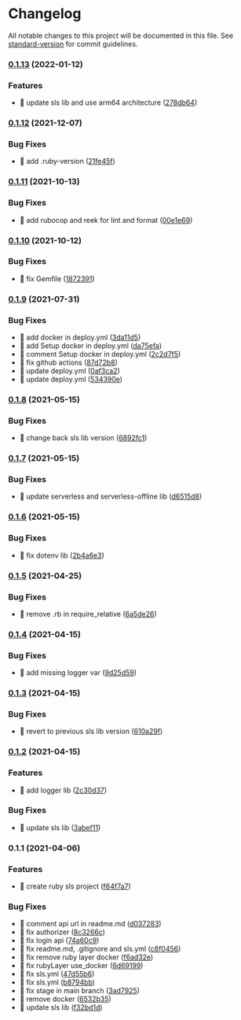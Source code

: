 # Changelog

All notable changes to this project will be documented in this file. See [standard-version](https://github.com/conventional-changelog/standard-version) for commit guidelines.

### [0.1.13](https://github.com/yeukfei02/ruby-serverless/compare/v0.1.12...v0.1.13) (2022-01-12)


### Features

* 🎸 update sls lib and use arm64 architecture ([278db64](https://github.com/yeukfei02/ruby-serverless/commit/278db643126ab5bc5cf243d10ba473f284acfd38))

### [0.1.12](https://github.com/yeukfei02/ruby-serverless/compare/v0.1.11...v0.1.12) (2021-12-07)


### Bug Fixes

* 🐛 add .ruby-version ([21fe45f](https://github.com/yeukfei02/ruby-serverless/commit/21fe45f4a6153ab9857a43f300fe92828928f170))

### [0.1.11](https://github.com/yeukfei02/ruby-serverless/compare/v0.1.10...v0.1.11) (2021-10-13)


### Bug Fixes

* 🐛 add rubocop and reek for lint and format ([00e1e69](https://github.com/yeukfei02/ruby-serverless/commit/00e1e69a636cba6d11ef88f0da98e93c6d64a9e1))

### [0.1.10](https://github.com/yeukfei02/ruby-serverless/compare/v0.1.9...v0.1.10) (2021-10-12)


### Bug Fixes

* 🐛 fix Gemfile ([1872391](https://github.com/yeukfei02/ruby-serverless/commit/1872391e5c89eb63edebe553a6864673bec4ae9c))

### [0.1.9](https://github.com/yeukfei02/ruby-serverless/compare/v0.1.8...v0.1.9) (2021-07-31)


### Bug Fixes

* 🐛 add docker in deploy.yml ([3da11d5](https://github.com/yeukfei02/ruby-serverless/commit/3da11d5f43a2e450554ae3f949307cf1fd822fce))
* 🐛 add Setup docker in deploy.yml ([da75efa](https://github.com/yeukfei02/ruby-serverless/commit/da75efa53d9c5cb4ffabb7a58db04beaa5d9a968))
* 🐛 comment Setup docker in deploy.yml ([2c2d7f5](https://github.com/yeukfei02/ruby-serverless/commit/2c2d7f5de2e18a36c985cd83ae43b865e0cb7b61))
* 🐛 fix github actions ([87d72b8](https://github.com/yeukfei02/ruby-serverless/commit/87d72b8861cf71b801b50cbe30c73a01751d4a75))
* 🐛 update deploy.yml ([0af3ca2](https://github.com/yeukfei02/ruby-serverless/commit/0af3ca269ac7449c755013afd35e99a9c76cc643))
* 🐛 update deploy.yml ([534390e](https://github.com/yeukfei02/ruby-serverless/commit/534390e778b9822badbec66c372f1695a9f4f268))

### [0.1.8](https://github.com/yeukfei02/ruby-serverless/compare/v0.1.7...v0.1.8) (2021-05-15)


### Bug Fixes

* 🐛 change back sls lib version ([6892fc1](https://github.com/yeukfei02/ruby-serverless/commit/6892fc1bc71971a48fd014c8ad6a125ddc63fbfb))

### [0.1.7](https://github.com/yeukfei02/ruby-serverless/compare/v0.1.6...v0.1.7) (2021-05-15)


### Bug Fixes

* 🐛 update serverless and serverless-offline lib ([d6515d8](https://github.com/yeukfei02/ruby-serverless/commit/d6515d8c97fe20b9c6e4f1943b535be69b23c75a))

### [0.1.6](https://github.com/yeukfei02/ruby-serverless/compare/v0.1.5...v0.1.6) (2021-05-15)


### Bug Fixes

* 🐛 fix dotenv lib ([2b4a6e3](https://github.com/yeukfei02/ruby-serverless/commit/2b4a6e3978105b785b9039381a386c9728ed73e0))

### [0.1.5](https://github.com/yeukfei02/ruby-serverless/compare/v0.1.4...v0.1.5) (2021-04-25)


### Bug Fixes

* 🐛 remove .rb in require_relative ([6a5de26](https://github.com/yeukfei02/ruby-serverless/commit/6a5de265f44798a56a1224aa2bdc9e676dd5aaab))

### [0.1.4](https://github.com/yeukfei02/ruby-serverless/compare/v0.1.3...v0.1.4) (2021-04-15)


### Bug Fixes

* 🐛 add missing logger var ([9d25d59](https://github.com/yeukfei02/ruby-serverless/commit/9d25d597e239ceadc24c030aea9d76a4e2fb5414))

### [0.1.3](https://github.com/yeukfei02/ruby-serverless/compare/v0.1.2...v0.1.3) (2021-04-15)


### Bug Fixes

* 🐛 revert to previous sls lib version ([610a29f](https://github.com/yeukfei02/ruby-serverless/commit/610a29fbf2171f02d25834fe8de6c214dcdcf325))

### [0.1.2](https://github.com/yeukfei02/ruby-serverless/compare/v0.1.1...v0.1.2) (2021-04-15)


### Features

* 🎸 add logger lib ([2c30d37](https://github.com/yeukfei02/ruby-serverless/commit/2c30d37edf54fbad3df8e1fe86827ae30f05bc48))


### Bug Fixes

* 🐛 update sls lib ([3abef11](https://github.com/yeukfei02/ruby-serverless/commit/3abef11cd978de9a3cd6ce5693edbf90a70e65a2))

### 0.1.1 (2021-04-06)


### Features

* 🎸 create ruby sls project ([f64f7a7](https://github.com/yeukfei02/ruby-serverless/commit/f64f7a773ca9779613086167dd70b0d12b6295dc))


### Bug Fixes

* 🐛 comment api url in readme.md ([d037283](https://github.com/yeukfei02/ruby-serverless/commit/d03728348624fd1bb620b7d2290cc27bd8844fdd))
* 🐛 fix authorizer ([8c3266c](https://github.com/yeukfei02/ruby-serverless/commit/8c3266c330f4e67328837c67ec23cdc9aa2769ee))
* 🐛 fix login api ([74a60c9](https://github.com/yeukfei02/ruby-serverless/commit/74a60c92b91789857da7754f6dc207b9d19bc227))
* 🐛 fix readme.md, .gitignore and sls.yml ([c8f0456](https://github.com/yeukfei02/ruby-serverless/commit/c8f045659390968a7afe6962604fe21d6fad20b5))
* 🐛 fix remove ruby layer docker ([f6ad32e](https://github.com/yeukfei02/ruby-serverless/commit/f6ad32e9af487c11e4ff42724238a2a817f6cfbb))
* 🐛 fix rubyLayer use_docker ([6d69199](https://github.com/yeukfei02/ruby-serverless/commit/6d69199e1da89829a175720b0272b6ddd6d4d819))
* 🐛 fix sls.yml ([47d55b6](https://github.com/yeukfei02/ruby-serverless/commit/47d55b6fedea0e60f39e765c7d3807ca4afa48b4))
* 🐛 fix sls.yml ([b8794bb](https://github.com/yeukfei02/ruby-serverless/commit/b8794bbd7894a27e484174a0c6ebdfa5be3b6253))
* 🐛 fix stage in main branch ([3ad7925](https://github.com/yeukfei02/ruby-serverless/commit/3ad7925437bf71ff09f3290d1465bebf6e3b3061))
* 🐛 remove docker ([6532b35](https://github.com/yeukfei02/ruby-serverless/commit/6532b35d5efae9ab3d67e0994f728016f0899006))
* 🐛 update sls lib ([f32bd1d](https://github.com/yeukfei02/ruby-serverless/commit/f32bd1dce0feaa3ecf68481489a973d2fea0ed28))
